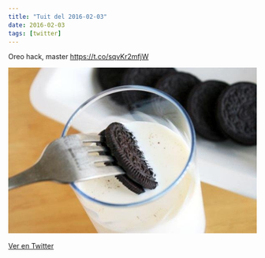 ```yaml
---
title: "Tuit del 2016-02-03"
date: 2016-02-03
tags: [twitter]
---
```


Oreo hack, master https://t.co/sqvKr2mfjW

![Imagen](/assets/images/695016361022636032-CaUxrz_WAAA-lVG.jpg)

[Ver en Twitter](https://twitter.com/i/web/status/695016361022636032)
